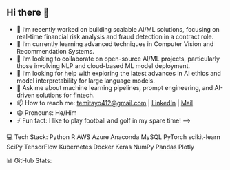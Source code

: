 ## Hi there 👋


- 🔭 I’m recently worked on building scalable AI/ML solutions, focusing on real-time financial risk analysis and fraud detection in a contract role.
- 🌱 I’m currently learning advanced techniques in Computer Vision and Recommendation Systems.
- 👯 I’m looking to collaborate on open-source AI/ML projects, particularly those involving NLP and cloud-based ML model deployment.
- 🤔 I’m looking for help with exploring the latest advances in AI ethics and model interpretability for large language models.
- 💬 Ask me about machine learning pipelines, prompt engineering, and AI-driven solutions for fintech.
- 📫 How to reach me: temitayo412@gmail.com | [LinkedIn](https://www.linkedin.com/in/temitayoAb) | [Mail](temitayoabionahq@gmail.com)
- 😄 Pronouns: He/Him
- ⚡ Fun fact: I like to play football and golf in my spare time!
-->

💻 Tech Stack:
Python R AWS Azure Anaconda MySQL   PyTorch scikit-learn SciPy TensorFlow Kubernetes Docker Keras NumPy Pandas Plotly

📊 GitHub Stats:
